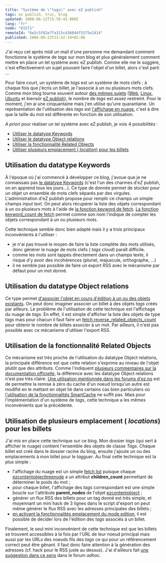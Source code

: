 ```yaml
---
title: "Système de \"tags\" avec eZ publish"
tags: ez publish, truc, blog
updated: 2008-08-12T15:50:43.000Z
lang: "fr"
node: "61571"
remoteId: "6e2c5f82e7fa315cd36844f5375e2414"
published: 2006-09-23T23:42:19+02:00
---
```


J'ai reçu cet après midi un mail d'une personne me demandant comment fonctionne le système de *tags* sur mon blog et plus généralement comment mettre en place un tel système avec eZ publish. Comme elle me le suggère, c'est effectivement un sujet pouvant faire l'objet d'un billet, alors c'est parti ...


Pour faire court, un système de *tags* est un système de mots clefs ; à chaque fois que j'écris un billet, je l'associe à un ou plusieurs mots clefs. Comme mon blog tourne souvent autour [des mêmes sujets](/post/ouverture) ([Web](/tag/web), [Linux](/tag/linux), [Ubuntu](/tag/ubuntu) et biensûr [eZ publish](/tag/ez-publish)), le nombre de *tags* est assez restreint. Pour le moment, j'en ai une cinquantaine mais j'en utilise qu'une quarantaine. Un représentation de l'utilisation des *tags* est [l'affichage en nuage](/tags), c'est à dire que la taille du mot est différente en fonction de son utilisation.


*A priori* pour réaliser un tel système avec eZ publish, je vois 4 possibilités :

* [Utiliser le datatype Keywords](#eztoc163806_1)
* [Utiliser le datatype Object relations](#eztoc163806_2)
* [Utiliser la fonctionnalité Related Objects](#eztoc163806_3)
* [Utiliser plusieurs emplacement ( *location*) pour les billets](#eztoc163806_4)


## Utilisation du datatype Keywords


À l'époque où j'ai commencé à développer ce blog, j'avoue que je ne connaissais pas [le datatype Keywords](http://ez.no/doc/ez_publish/technical_manual/3_8/reference/datatypes/keywords) (c'est l'un des charmes d'eZ publish, on en apprend tous les jours...). Ce type de donnée permet de stocker pour un objet un ensemble de mots clefs séparés par des virgules. L'administration d'eZ publish propose pour remplir ce champs un simple champs *input text*. On peut alors récupèrer la liste des objets correspondant à un ou plusieurs mots à l'aide de [la fonction keyword de fetch](http://ez.no/doc/ez_publish/technical_manual/3_8/reference/modules/content/fetch_functions/keyword). [La fonction keyword_count de fetch](http://ez.no/doc/ez_publish/technical_manual/3_8/reference/modules/content/fetch_functions/keyword_count) permet comme son nom l'indique de compter les objets correspondant à un ou plusieurs mots.


Cette technique semble donc bien adapté mais il y a trois principaux inconvénients à l'utiliser :

* je n'ai pas trouvé le moyen de faire la liste complète des mots utilisés, donc générer le nuage de mots clefs ( *tags cloud*) paraît difficile.
* comme les mots sont tappés directement dans un champs texte, il risque d'y avoir des incohérences (pluriel, majuscule, orthographe, ...)
* il ne semble pas possible de faire un export RSS avec le mécanisme par défaut pour un mot donné.


## Utilisation du datatype Object relations


Ce type permet [d'associer l'objet en cours d'édition à un ou des objets existants](http://ez.no/doc/ez_publish/technical_manual/3_8/reference/datatypes/object_relations). On peut donc imaginer associer un billet à des objets *tags* créés par ailleurs. Le problème de l'utilisation de cette technique est l'affichage du nuage de *tags*. En effet, il est simple d'afficher la liste des objets de type tags mais pour chacun il faut faire un [fetch reverse_related_objects_count](http://ez.no/doc/ez_publish/technical_manual/3_8/reference/modules/content/fetch_functions/reverse_related_objects_count) pour obtenir le nombre de billets associer à un mot. Par ailleurs, il n'est pas possible avec ce mécanisme d'utiliser l'export RSS.


## Utilisation de la fonctionnalité Related Objects


Ce mécanisme est très proche de l'utilisation du datatype Object relations, la principale différence est que cette relation s'exprime au niveau de l'objet plutôt que des attributs. Comme l'indiquent [plusieurs commentaires sur la documentation officielle](http://ez.no/doc/ez_publish/technical_manual/3_8/concepts_and_basics/content_management/object_relations#comments), la différence avec les datatype Object relations n'est pas très claire. [Une utilisation mentionnée dans les forums d'ez.no](http://ez.no/community/forum/install_configuration/viewcache_ini_settings/re_viewcache_ini_settings) est de permettre la remise à zéro du cache d'un noeud lorsqu'un autre est modifié en le mettant en objet lié dans certains cas bien particuliers où [l'utilisation de la fonctionnalités SmartCache](/post/ez-publish-et-son-cache) ne suffit pas. Mais pour l'implémentation d'un système de *tags*, cette technique a les mêmes inconvénients que la précédente.


## Utilisation de plusieurs emplacement ( *locations*) pour les billets


J'ai mis en place cette technique sur ce blog. Mon dossier *tags* (qui sert à afficher le nuage) contient l'ensemble des objets de classe *Tags*. Chaque billet est créé dans le dossier racine du blog, ensuite j'ajoute un ou des emplacements à mon billet pour le *tagguer*. Au final cette technique est la plus simple :

* l'affichage du nuage est un simple [fetch list](http://ez.no/doc/ez_publish/technical_manual/3_8/reference/modules/content/fetch_functions/list) puisque chaque [ezcontentobjecttreenode](http://ez.no/doc/ez_publish/technical_manual/3_8/reference/objects/ezcontentobjecttreenode) a un attribut **children_count** permettant de déterminer le poids du mot ;
* pour chaque billet, l'affichage des *tags* correspondant est une simple boucle sur l'attribute **parent_nodes** de l'objet [ezcontentobject](http://ez.no/doc/ez_publish/technical_manual/3_8/reference/objects/ezcontentobject) ;
* générer un flux RSS des billets pour un tag donné est très simple, et moyennant un mini hack de 3 lignes dans le script d'export on peut même générer le flux RSS avec les adresses principales des billets ;
* [en activant la fonctionnalités emplacement du mode edition](http://ez.no/doc/ez_publish/user_manual/3_8/daily_tasks/publishing_at_multiple_locations), il est possible de décider lors de l'édition des *tags* associés à un billet.

Finalement, le seul mini inconvénient de cette technique est que les billets se trouvent accessibles à la fois par l'URL de leur noeud principal mais aussi par les URLs des noeuds fils des *tags* ce qui pour un référencement correct peut être gênant. Il faut donc faire attention à la génération des adresses (cf. hack pour le RSS juste au dessus). J'ai d'ailleurs fait [une suggestion dans ce sens](http://ez.no/community/forum/suggestions/redirect_to_main_node_settings) dans le forum *adhoc*.

